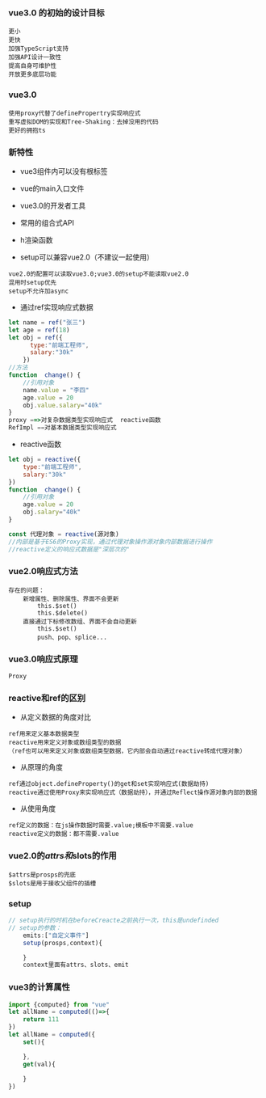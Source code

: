 ### vue3.0 的初始的设计目标

```
更小
更快
加强TypeScript支持
加强API设计一致性
提高自身可维护性
开放更多底层功能

```
### vue3.0
```
使用proxy代替了definePropertry实现响应式
重写虚拟DOM的实现和Tree-Shaking：去掉没用的代码
更好的拥抱ts
```

### 新特性
+ vue3组件内可以没有根标签

+ vue的main入口文件

+ vue3.0的开发者工具

+ 常用的组合式API

+ h渲染函数

+ setup可以兼容vue2.0（不建议一起使用）
```
vue2.0的配置可以读取vue3.0;vue3.0的setup不能读取vue2.0
混用时setup优先
setup不允许加async
```

+ 通过ref实现响应式数据
```js
let name = ref("张三")
let age = ref(18)
let obj = ref({
      type:"前端工程师",
      salary:"30k"
    })
//方法
function  change() {
    //引用对象
    name.value = "李四"
    age.value = 20
    obj.value.salary="40k"
}
proxy ==>对复杂数据类型实现响应式  reactive函数
RefImpl ==对基本数据类型实现响应式
```

+ reactive函数
```js
let obj = reactive({
    type:"前端工程师",
    salary:"30k"
})
function  change() {
    //引用对象
    age.value = 20
    obj.salary="40k"
}

const 代理对象 = reactive(源对象)
//内部是基于ES6的Proxy实现，通过代理对象操作源对象内部数据进行操作
//reactive定义的响应式数据是"深层次的"
```

### vue2.0响应式方法
```
存在的问题：
    新增属性、删除属性、界面不会更新
        this.$set()
        this.$delete()
    直接通过下标修改数组、界面不会自动更新
        this.$set()
        push、pop、splice...
```

### vue3.0响应式原理
```
Proxy

```

### reactive和ref的区别
+ 从定义数据的角度对比
```
ref用来定义基本数据类型
reactive用来定义对象或数组类型的数据
（ref也可以用来定义对象或数组类型数据，它内部会自动通过reactive转成代理对象）
```
+ 从原理的角度
```
ref通过object.defineProperty()的get和set实现响应式(数据劫持)
reactive通过使用Proxy来实现响应式（数据劫持），并通过Reflect操作源对象内部的数据
```
+ 从使用角度
```
ref定义的数据：在js操作数据时需要.value;模板中不需要.value
reactive定义的数据：都不需要.value
```

### vue2.0的$attrs和$slots的作用
```
$attrs是prosps的兜底
$slots是用于接收父组件的插槽
```

### setup
```js
// setup执行的时机在beforeCreacte之前执行一次，this是undefinded
// setup的参数：
    emits:["自定义事件"]
    setup(prosps,context){

    }
    context里面有attrs、slots、emit
```

### vue3的计算属性
```js
import {computed} from "vue"
let allName = computed(()=>{
    return 111
})
let allName = computed({
    set(){

    },
    get(val){
        
    }
})
```

<!-- ### watch的监听属性 -->

